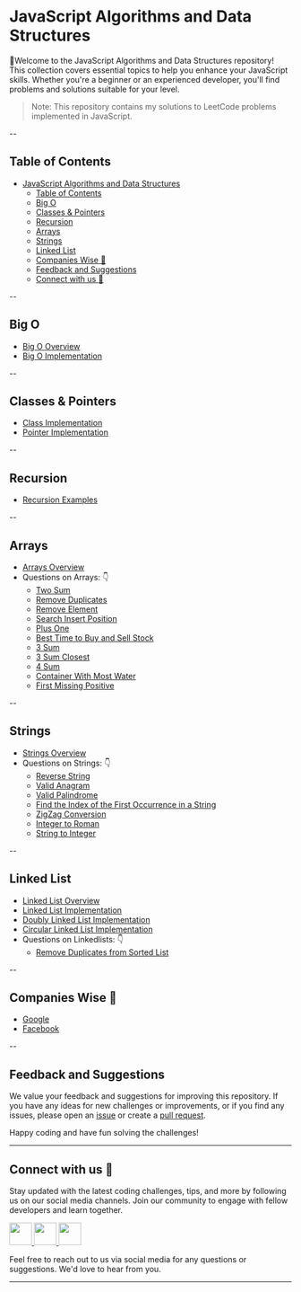 # JavaScript Algorithms and Data Structures

👋Welcome to the JavaScript Algorithms and Data Structures repository! This collection covers essential topics to help you enhance your JavaScript skills. Whether you're a beginner or an experienced developer, you'll find problems and solutions suitable for your level.

> Note: This repository contains my solutions to LeetCode problems implemented in JavaScript.

--

## Table of Contents

- [JavaScript Algorithms and Data Structures](#javascript-algorithms-and-data-structures)
  - [Table of Contents](#table-of-contents)
  - [Big O](#big-o)
  - [Classes \& Pointers](#classes--pointers)
  - [Recursion](#recursion)
  - [Arrays](#arrays)
  - [Strings](#strings)
  - [Linked List](#linked-list)
  - [Companies Wise :star2:](#companies-wise-star2)
  - [Feedback and Suggestions](#feedback-and-suggestions)
  - [Connect with us :gift_heart:](#connect-with-us-gift_heart)

--

## Big O

- [Big O Overview](BigO/README.md)
- [Big O Implementation](BigO/big.js)

--

## Classes & Pointers

- [Class Implementation](Classes&Pointers/classes.js)
- [Pointer Implementation](Classes&Pointers/pointers.js)

--

## Recursion

- [Recursion Examples](Recursion/Recursion.js)

--

## Arrays

- [Arrays Overview](Arrays/array.js)
- Questions on Arrays: 👇
  - [Two Sum](Arrays/TwoSum.js)
  - [Remove Duplicates](Arrays/removeDuplicates.js)
  - [Remove Element](Arrays/removeElement.js)
  - [Search Insert Position](Arrays/searchInsert.js)
  - [Plus One](Arrays/plusOne.js)
  - [Best Time to Buy and Sell Stock](Arrays/bestTimeBuySellStock.js)
  - [3 Sum](Arrays/3Sum.js)
  - [3 Sum Closest](Arrays/3SumClosest.js)
  - [4 Sum](Arrays/4Sum.js)
  - [Container With Most Water](Arrays/mostWater.js)
  - [First Missing Positive](Arrays/missingFirstPositive.js)

--

## Strings

- [Strings Overview](Strings/strings.js)
- Questions on Strings: 👇
  - [Reverse String](Strings/Reverse.js)
  - [Valid Anagram](Strings/validAnagram.js)
  - [Valid Palindrome](Strings/validPalindrome.js)
  - [Find the Index of the First Occurrence in a String](Strings/findIndex.js)
  - [ZigZag Conversion](Strings/Zigzag.js)
  - [Integer to Roman](Strings/IntegerToRoman.js)
  - [String to Integer](Strings/stringToInteger.js)

--

## Linked List

- [Linked List Overview](LinkedList/README.md)
- [Linked List Implementation](LinkedList/Linkedlist.js)
- [Doubly Linked List Implementation](LinkedList/Doublyll.js)
- [Circular Linked List Implementation](LinkedList/Circularll.js)
- Questions on Linkedlists: 👇
  - [Remove Duplicates from Sorted List](LinkedList/removeDuplicates.js)

--

## Companies Wise :star2:

- [Google](#google)
- [Facebook](#facebook)

--

## Feedback and Suggestions

We value your feedback and suggestions for improving this repository. If you have any ideas for new challenges or improvements, or if you find any issues, please open an [issue](https://github.com/abhishekkushwahaa/JSAlgoDSMaster/issues) or create a [pull request](https://github.com/abhishekkushwahaa/JSAlgoDSMaster/pulls).

Happy coding and have fun solving the challenges!

---

## Connect with us :gift_heart:

Stay updated with the latest coding challenges, tips, and more by following us on our social media channels. Join our community to engage with fellow developers and learn together.

<div>
  <a href="https://www.linkedin.com/in/abhishekkushwahaa/">
    <img src="https://upload.wikimedia.org/wikipedia/commons/thumb/c/ca/LinkedIn_logo_initials.png/640px-LinkedIn_logo_initials.png" width="40" height="40">
  </a>
  <a href="https://www.instagram.com/abhishekkushwaha.me/">
    <img src="https://www.freepnglogos.com/uploads/logo-ig-png/logo-ig-instagram-new-logo-vector-download-13.png" width="40" height="40">
  </a>
  <a href="https://twitter.com/AbhishekKushwaa">
    <img src="https://upload.wikimedia.org/wikipedia/commons/5/57/X_logo_2023_%28white%29.png" width="40" height="40">
  </a>
</div>

Feel free to reach out to us via social media for any questions or suggestions. We'd love to hear from you.

---
